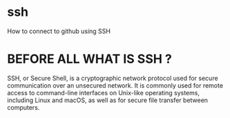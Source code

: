 # ssh
How to connect to github using SSH 

# BEFORE ALL WHAT IS SSH ?

SSH, or Secure Shell, is a cryptographic network protocol used for secure communication over an unsecured network. It is commonly used for remote access to command-line interfaces on Unix-like operating systems, including Linux and macOS, as well as for secure file transfer between computers.
